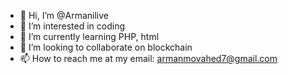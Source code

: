 - 👋 Hi, I’m @Armanilive
- 👀 I’m interested in coding 
- 🌱 I’m currently learning PHP, html
- 💞️ I’m looking to collaborate on blockchain
- 📫 How to reach me at my email: armanmovahed7@gmail.com 

<!---
Armanilive/Armanilive is a ✨ special ✨ repository because its `README.md` (this file) appears on your GitHub profile.
You can click the Preview link to take a look at your changes.
--->
